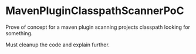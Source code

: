 # MavenPluginClasspathScannerPoC

Prove of concept for a maven plugin scanning projects classpath looking for something. 

Must cleanup the code and explain further.
